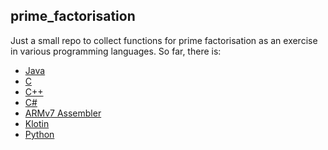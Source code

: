 ## prime_factorisation
Just a small repo to collect functions for prime factorisation as an exercise in various programming languages.
So far, there is:
- [Java](prime_factorisation.java)
- [C](prime_factorisation.c)
- [C++](prime_factorisation.cpp)
- [C#](prime_factorisation.cs)
- [ARMv7 Assembler](prime_factorisation.asm)
- [Klotin](prime_factorisation.ks)
- [Python](prime_factorisation.py)
